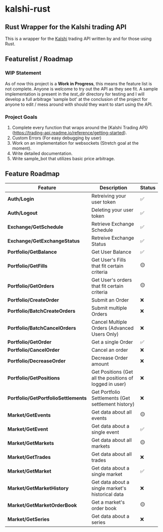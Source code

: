 # kalshi-rust

## Rust Wrapper for the Kalshi trading API

This is a wrapper for the [Kalshi](https://kalshi.com/) trading API written by and for those using Rust. 

## Featurelist / Roadmap

### WIP Statement
As of now this project is a **Work in Progress**, this means the feature list is not complete. Anyone is welcome to try out the API as they see fit. A sample implementation is present in the *test_dir* directory for testing and I will develop a full arbitrage 'sample bot' at the conclusion of the project for anyone to edit / mess around with should they want to start using the API.

### Project Goals
1. Complete every function that wraps around the [Kalshi Trading API}(https://trading-api.readme.io/reference/getting-started).
2. Custom Errors (For easy debugging by user)
3. Work on an implementation for websockets (Stretch goal at the moment).
4. Write detailed documentation.
5. Write sample_bot that utilizes basic price arbitrage.

## Feature Roadmap

| Feature                | Description                           | Status      |
|------------------------|---------------------------------------|-------------|
| **Auth/Login**          | Retreiving your user token       |  ✅         |
| **Auth/Logout**         | Deleting your user token        |    ✅     |
| **Exchange/GetSchedule**          | Retrieve Exchange Schedule     |   ✅    |
| **Exchange/GetExchangeStatus**          | Retreive Exchange Status   |   ✅        |
| **Portfolio/GetBalance** | Get User Balance |     ✅  |
| **Portfolio/GetFills** | Get User's Fills that fit certain criteria| 🟡       |
| **Portfolio/GetOrders** | Get User's orders that fit certain criteria | 🟡       |
| **Portfolio/CreateOrder** | Submit an Order |❌          |
| **Portfolio/BatchCreateOrders** | Submit multiple Orders |❌          |
| **Portfolio/BatchCancelOrders** | Cancel Multiple Orders (Advanced Users Only) |❌          |
| **Portfolio/GetOrder** | Get a single Order | ✅          |
| **Portfolio/CancelOrder** | Cancel an order |❌          |
| **Portfolio/DecreaseOrder** | Decrease Order amount |❌          |
| **Portfolio/GetPositions** | Get Positions (Get all the positions of logged in user) |❌          |
| **Portfolio/GetPortfolioSettlements** | Get Portfolio Settlements (Get settlement history) |❌          |
| **Market/GetEvents** | Get data about all events |🟡         |
| **Market/GetEvent** | Get data about a single event |✅         |
| **Market/GetMarkets** | Get data about all markets |🟡        |
| **Market/GetTrades** | Get data about all trades |❌          |
| **Market/GetMarket** | Get data about a single market |✅          |
| **Market/GetMarketHistory** | Get data about a single market's historical data |❌          |
| **Market/GetMarketOrderBook** | Get a market's order book |🟡         |
| **Market/GetSeries** | Get data about a series |❌          |







